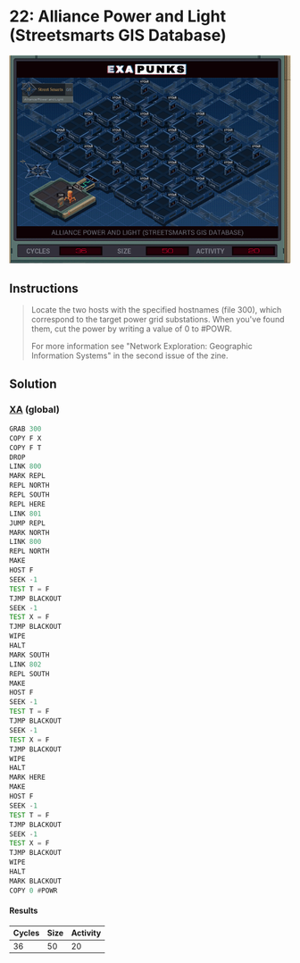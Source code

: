 # 22: Alliance Power and Light (Streetsmarts GIS Database)

<div align="center"><img src="EXAPUNKS - Alliance Power and Light (36, 50, 20, 2023-10-08-00-00-34).gif" /></div>

## Instructions
> Locate the two hosts with the specified hostnames (file 300), which correspond to the target power grid substations. When you've found them, cut the power by writing a value of 0 to #POWR.
> 
> For more information see "Network Exploration: Geographic Information Systems" in the second issue of the zine.

## Solution

### [XA](XA.exa) (global)
```asm
GRAB 300
COPY F X
COPY F T
DROP
LINK 800
MARK REPL
REPL NORTH
REPL SOUTH
REPL HERE
LINK 801
JUMP REPL
MARK NORTH
LINK 800
REPL NORTH
MAKE
HOST F
SEEK -1
TEST T = F
TJMP BLACKOUT
SEEK -1
TEST X = F
TJMP BLACKOUT
WIPE
HALT
MARK SOUTH
LINK 802
REPL SOUTH
MAKE
HOST F
SEEK -1
TEST T = F
TJMP BLACKOUT
SEEK -1
TEST X = F
TJMP BLACKOUT
WIPE
HALT
MARK HERE
MAKE
HOST F
SEEK -1
TEST T = F
TJMP BLACKOUT
SEEK -1
TEST X = F
TJMP BLACKOUT
WIPE
HALT
MARK BLACKOUT
COPY 0 #POWR
```

#### Results
| Cycles | Size | Activity |
|--------|------|----------|
| 36     | 50   | 20       |
